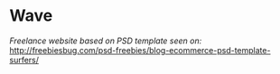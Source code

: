 # Wave
*Freelance website based on PSD template seen on:* http://freebiesbug.com/psd-freebies/blog-ecommerce-psd-template-surfers/
